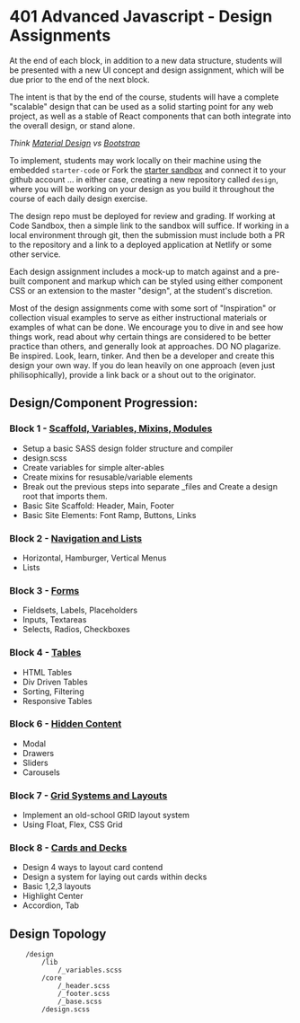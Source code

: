 # 401 Advanced Javascript - Design Assignments

At the end of each block, in addition to a new data structure, students will be presented with a new UI concept and design assignment, which will be due prior to the end of the next block.

The intent is that by the end of the course, students will have a complete "scalable" design that can be used as a solid starting point for any web project, as well as a stable of React components that can both integrate into the overall design, or stand alone.

*Think [Material Design](https://material-ui.com) vs [Bootstrap](https://getbootstrap.com/docs/3.3/css/)*

To implement, students may work locally on their machine using the embedded `starter-code` or Fork the [starter sandbox](https://codesandbox.io/s/4xv7wyp607) and connect it to your github account ... in either case, creating a new repository called `design`, where you will be working on your design as you build it throughout the course of each daily design exercise.

The design repo must be deployed for review and grading. If working at Code Sandbox, then a simple link to the sandbox will suffice. If working in a local environment through git, then the submission must include both a PR to the repository and a link to a deployed application at Netlify or some other service.

Each design assignment includes a mock-up to match against and a pre-built component and markup which can be styled using either component CSS or an extension to the master "design", at the student's discretion.

Most of the design assignments come with some sort of "Inspiration" or collection visual examples to serve as either instructional materials or examples of what can be done. We encourage you to dive in and see how things work, read about why certain things are considered to be better practice than others, and generally look at approaches.  DO NO plagarize. Be inspired. Look, learn, tinker. And then be a developer and create this design your own way. If you do lean heavily on one approach (even just philisophically), provide a link back or a shout out to the originator.

## Design/Component Progression:

### Block 1 - [Scaffold, Variables, Mixins, Modules](./base/)
* Setup a basic SASS design folder structure and compiler
* design.scss
* Create variables for simple alter-ables
* Create mixins for resusable/variable elements
* Break out the previous steps into separate _files and Create a design  root that imports them.
* Basic Site Scaffold: Header, Main, Footer
* Basic Site Elements: Font Ramp, Buttons, Links

### Block 2 - [Navigation and Lists](./navigation-and-lists/)
* Horizontal, Hamburger, Vertical Menus
* Lists

### Block 3 - [Forms](./forms/)
* Fieldsets, Labels, Placeholders
* Inputs, Textareas
* Selects, Radios, Checkboxes

### Block 4 - [Tables](./tables/)
* HTML Tables
* Div Driven Tables
* Sorting, Filtering
* Responsive Tables

### Block 6 - [Hidden Content](./hidden-content/)
* Modal
* Drawers
* Sliders
* Carousels

### Block 7 - [Grid Systems and Layouts](./grid-system/)
* Implement an old-school GRID layout system
* Using Float, Flex, CSS Grid

### Block 8 - [Cards and Decks](./cards-and-decks/)
* Design 4 ways to layout card contend
* Design a system for laying out cards within decks
* Basic 1,2,3 layouts
* Highlight Center
* Accordion, Tab


## Design Topology

```
    /design
        /lib
            /_variables.scss
        /core
            /_header.scss
            /_footer.scss
            /_base.scss
        /design.scss
            
```

